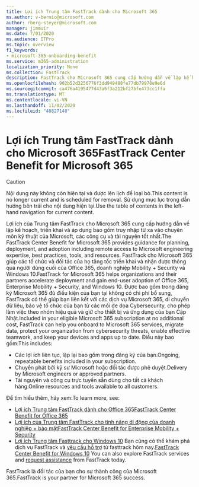 ```yaml
---
title: Lợi ích Trung tâm FastTrack dành cho Microsoft 365
ms.author: v-bermic@microsoft.com
author: rberg-steyer@microsoft.com
manager: jimmuir
ms.date: 7/01/2020
ms.audience: ITPro
ms.topic: overview
f1_keywords:
- microsoft-365-onboarding-benefit
ms.service: m365-administration
localization_priority: None
ms.collection: FastTrack
description: FastTrack cho Microsoft 365 cung cấp hướng dẫn về lập kế hoạch, triển khai và áp dụng bao gồm truy nhập từ xa vào chuyên môn kỹ thuật của Microsoft, thực hành tốt nhất, công cụ và tài nguyên. FastTrack cho Microsoft 365 giúp các tổ chức và đối tác của họ tăng tốc triển khai và nhận được thông qua người dùng cuối của Office 365, Windows 10 và tính di động của doanh nghiệp + bảo mật.
ms.openlocfilehash: 902b52d3256776f3dd949488fe77db79978e9e6d
ms.sourcegitcommit: ca476a4195477d43a6f3a212bf27bfe473cc1ffa
ms.translationtype: MT
ms.contentlocale: vi-VN
ms.lasthandoff: 11/02/2020
ms.locfileid: "48827148"
---
```

# <a name="fasttrack-center-benefit-for-microsoft-365"></a><span data-ttu-id="123bc-104">Lợi ích Trung tâm FastTrack dành cho Microsoft 365</span><span class="sxs-lookup"><span data-stu-id="123bc-104">FastTrack Center Benefit for Microsoft 365</span></span>

> [!CAUTION]
> <span data-ttu-id="123bc-105">Nội dung này không còn hiện tại và được lên lịch để loại bỏ.</span><span class="sxs-lookup"><span data-stu-id="123bc-105">This content is no longer current and is scheduled for removal.</span></span> <span data-ttu-id="123bc-106">Sử dụng mục lục trong dẫn hướng bên trái cho nội dung hiện tại.</span><span class="sxs-lookup"><span data-stu-id="123bc-106">Use the table of contents in the left-hand navigation for current content.</span></span>

<span data-ttu-id="123bc-107">Lợi ích của Trung tâm FastTrack cho Microsoft 365 cung cấp hướng dẫn về lập kế hoạch, triển khai và áp dụng bao gồm truy nhập từ xa vào chuyên môn kỹ thuật của Microsoft, các công cụ và tài nguyên tốt nhất.</span><span class="sxs-lookup"><span data-stu-id="123bc-107">The FastTrack Center Benefit for Microsoft 365 provides guidance for planning, deployment, and adoption including remote access to Microsoft engineering expertise, best practices, tools, and resources.</span></span> <span data-ttu-id="123bc-108">FastTrack cho Microsoft 365 giúp các tổ chức và đối tác của họ tăng tốc triển khai và nhận được thông qua người dùng cuối của Office 365, doanh nghiệp Mobility + Security và Windows 10.</span><span class="sxs-lookup"><span data-stu-id="123bc-108">FastTrack for Microsoft 365 helps organizations and their partners accelerate deployment and gain end-user adoption of Office 365, Enterprise Mobility + Security, and Windows 10.</span></span> <span data-ttu-id="123bc-109">Được bao gồm trong đăng ký Microsoft 365 đủ điều kiện của bạn tại không có chi phí bổ sung, FastTrack có thể giúp bạn liên kết với các dịch vụ Microsoft 365, di chuyển dữ liệu, bảo vệ tổ chức của bạn từ các mối đe dọa Cybersecurity, cho phép làm việc theo nhóm hiệu quả và giữ cho thiết bị và ứng dụng của bạn Cập Nhật.</span><span class="sxs-lookup"><span data-stu-id="123bc-109">Included in your eligible Microsoft 365 subscription at no additional cost, FastTrack can help you onboard to Microsoft 365 services, migrate data, protect your organization from cybersecurity threats, enable effective teamwork, and keep your devices and apps up to date.</span></span> <span data-ttu-id="123bc-110">Điều này bao gồm:</span><span class="sxs-lookup"><span data-stu-id="123bc-110">This includes:</span></span>

- <span data-ttu-id="123bc-111">Các lợi ích liên tục, lặp lại bao gồm trong đăng ký của bạn.</span><span class="sxs-lookup"><span data-stu-id="123bc-111">Ongoing, repeatable benefits included in your subscription.</span></span>
- <span data-ttu-id="123bc-112">Chuyển phát bởi kỹ sư Microsoft hoặc đối tác được phê duyệt.</span><span class="sxs-lookup"><span data-stu-id="123bc-112">Delivery by Microsoft engineers or approved partners.</span></span>
- <span data-ttu-id="123bc-113">Tài nguyên và công cụ trực tuyến sẵn dùng cho tất cả khách hàng.</span><span class="sxs-lookup"><span data-stu-id="123bc-113">Online resources and tools available to all customers.</span></span>
  
<span data-ttu-id="123bc-114">Để tìm hiểu thêm, hãy xem:</span><span class="sxs-lookup"><span data-stu-id="123bc-114">To learn more, see:</span></span>

- [<span data-ttu-id="123bc-115">Lợi ích Trung tâm FastTrack dành cho Office 365</span><span class="sxs-lookup"><span data-stu-id="123bc-115">FastTrack Center Benefit for Office 365</span></span>](O365-fasttrack-benefit-for-office-365.md) 
- [<span data-ttu-id="123bc-116">Lợi ích của Trung tâm FastTrack cho tính năng di động của doanh nghiệp + bảo mật</span><span class="sxs-lookup"><span data-stu-id="123bc-116">FastTrack Center Benefit for Enterprise Mobility + Security</span></span>](EMS-fasttrack-benefit-for-EMS.md)
- <span data-ttu-id="123bc-117">[Lợi ích Trung tâm Fasttrack cho Windows 10](Win-10-fasttrack-benefit-for-Windows-10.md) Bạn cũng có thể khám phá dịch vụ FastTrack và [yêu cầu hỗ trợ](https://go.microsoft.com/fwlink/p/?LinkId=2003903) từ fasttrack hôm nay.</span><span class="sxs-lookup"><span data-stu-id="123bc-117">[FastTrack Center Benefit for Windows 10](Win-10-fasttrack-benefit-for-Windows-10.md) You can also explore FastTrack services and [request assistance](https://go.microsoft.com/fwlink/p/?LinkId=2003903) from FastTrack today.</span></span>

<span data-ttu-id="123bc-118">FastTrack là đối tác của bạn cho sự thành công của Microsoft 365.</span><span class="sxs-lookup"><span data-stu-id="123bc-118">FastTrack is your partner for Microsoft 365 success.</span></span>
  